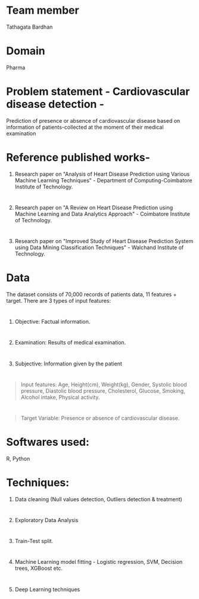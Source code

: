 # Team member
Tathagata Bardhan
# Domain
Pharma
# Problem statement - Cardiovascular disease detection - 
Prediction of presence or absence of cardiovascular disease based on information of patients-collected at the moment of their medical examination
# Reference published works-
1. Research paper on "Analysis of Heart Disease Prediction using Various Machine Learning Techniques" - Department of Computing-Coimbatore Institute of Technology.
#
2. Research paper on "A Review on Heart Disease Prediction using Machine Learning and Data Analytics Approach" - Coimbatore Institute of Technology.
#
3. Research paper on "Improved Study of Heart Disease Prediction System using Data Mining Classification Techniques" - Walchand Institute of Technology.
# Data
The dataset consists of 70,000 records of patients data, 11 features + target. There are 3 types of input features:
#
1. Objective: Factual information.
#
2. Examination: Results of medical examination.
#
3. Subjective: Information given by the patient
#
> Input features: Age, Height(cm), Weight(kg), Gender, Systolic blood pressure, Diastolic blood pressure, Cholesterol, Glucose, Smoking, Alcohol intake, Physical activity.
#
> Target Variable: Presence or absence of cardiovascular disease.
# Softwares used:
R, Python
# Techniques:
1. Data cleaning (Null values detection, Outliers detection & treatment)
#
2. Exploratory Data Analysis
#
3. Train-Test split.
#
4. Machine Learning model fitting - Logistic regression, SVM, Decision trees, XGBoost etc.
#
5. Deep Learning techniques
